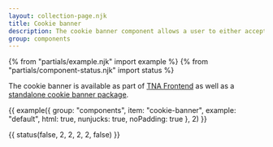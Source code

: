 ```yaml
---
layout: collection-page.njk
title: Cookie banner
description: The cookie banner component allows a user to either accept or decline the use of cookies within a service.
group: components
---
```


{% from "partials/example.njk" import example %}
{% from "partials/component-status.njk" import status %}

The cookie banner is available as part of [TNA Frontend](https://www.npmjs.com/package/@nationalarchives/frontend) as well as a [standalone cookie banner package](https://www.npmjs.com/package/@nationalarchives/frontend-cookie-banner).

{{ example({ group: "components", item: "cookie-banner", example: "default", html: true, nunjucks: true, noPadding: true }, 2) }}

{{ status(false, 2, 2, 2, 2, false) }}

